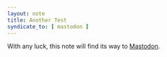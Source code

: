 ```yaml
---
layout: note
title: Another Test
syndicate_to: [ mastodon ]
---
```


With any luck, this note will find its way to [Mastodon][].

[Mastodon]: https://joinmastodon.org
